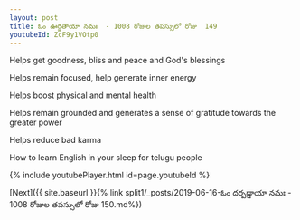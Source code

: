 ```yaml
---
layout: post
title: ఓం ఊర్జితాయా నమః  - 1008 రోజుల తపస్సులో రోజు  149
youtubeId: ZcF9y1VOtp0
---
```

 
 
Helps get goodness, bliss and peace and God's blessings
 
Helps remain focused, help generate inner energy 
 
Helps boost physical and mental health 
 
Helps remain grounded and generates a sense of gratitude towards the greater power 
 
Helps reduce bad karma
 
How to learn English in your sleep for telugu people
 
 
 
 


{% include youtubePlayer.html id=page.youtubeId %}
 
[Next]({{ site.baseurl }}{% link split1/_posts/2019-06-16-ఓం దర్పడ్డాయా నమః  - 1008 రోజుల తపస్సులో రోజు  150.md%})
 

